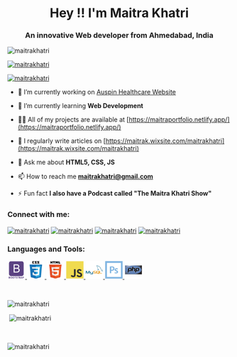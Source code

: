 <h1 align="center">Hey !! I'm Maitra Khatri</h1>
<h3 align="center">An innovative Web developer from Ahmedabad, India</h3>

<p align="left"> <img src="https://komarev.com/ghpvc/?username=maitrakhatri&label=Profile%20views&color=0e75b6&style=flat" alt="maitrakhatri" /> </p>

<p align="left"> <a href="https://github.com/ryo-ma/github-profile-trophy"><img src="https://github-profile-trophy.vercel.app/?username=maitrakhatri" alt="maitrakhatri" /></a> </p>

<p align="left"> <a href="https://twitter.com/maitrakhatri" target="blank"><img src="https://img.shields.io/twitter/follow/maitrakhatri?logo=twitter&style=for-the-badge" alt="maitrakhatri" /></a> </p>

- 🔭 I’m currently working on [Auspin Healthcare Website](https://maitrakhatri.github.io/auspin-healthcare/)

- 🌱 I’m currently learning **Web Development**

- 👨‍💻 All of my projects are available at [https://maitraportfolio.netlify.app/](https://maitraportfolio.netlify.app/)

- 📝 I regularly write articles on [https://maitrak.wixsite.com/maitrakhatri](https://maitrak.wixsite.com/maitrakhatri)

- 💬 Ask me about **HTML5, CSS, JS**

- 📫 How to reach me **maitrakhatri@gmail.com**

- ⚡ Fun fact **I also have a Podcast called "The Maitra Khatri Show"**

<h3 align="left">Connect with me:</h3>
<p align="left">
<a href="https://twitter.com/maitrakhatri" target="blank"><img align="center" src="https://raw.githubusercontent.com/rahuldkjain/github-profile-readme-generator/master/src/images/icons/Social/twitter.svg" alt="maitrakhatri" height="30" width="40" /></a>
<a href="https://linkedin.com/in/maitrakhatri" target="blank"><img align="center" src="https://raw.githubusercontent.com/rahuldkjain/github-profile-readme-generator/master/src/images/icons/Social/linked-in-alt.svg" alt="maitrakhatri" height="30" width="40" /></a>
<a href="https://instagram.com/maitrakhatri" target="blank"><img align="center" src="https://raw.githubusercontent.com/rahuldkjain/github-profile-readme-generator/master/src/images/icons/Social/instagram.svg" alt="maitrakhatri" height="30" width="40" /></a>
<a href="https://www.hackerrank.com/maitrakhatri" target="blank"><img align="center" src="https://raw.githubusercontent.com/rahuldkjain/github-profile-readme-generator/master/src/images/icons/Social/hackerrank.svg" alt="maitrakhatri" height="30" width="40" /></a> <br>
</p>

<h3 align="left">Languages and Tools:</h3>
<p align="left"> <a href="https://getbootstrap.com" target="_blank" rel="noreferrer"> <img src="https://raw.githubusercontent.com/devicons/devicon/master/icons/bootstrap/bootstrap-plain-wordmark.svg" alt="bootstrap" width="40" height="40"/> </a> <a href="https://www.w3schools.com/css/" target="_blank" rel="noreferrer"> <img src="https://raw.githubusercontent.com/devicons/devicon/master/icons/css3/css3-original-wordmark.svg" alt="css3" width="40" height="40"/> </a> <a href="https://www.w3.org/html/" target="_blank" rel="noreferrer"> <img src="https://raw.githubusercontent.com/devicons/devicon/master/icons/html5/html5-original-wordmark.svg" alt="html5" width="40" height="40"/> </a> <a href="https://developer.mozilla.org/en-US/docs/Web/JavaScript" target="_blank" rel="noreferrer"> <img src="https://raw.githubusercontent.com/devicons/devicon/master/icons/javascript/javascript-original.svg" alt="javascript" width="40" height="40"/> </a> <a href="https://www.mysql.com/" target="_blank" rel="noreferrer"> <img src="https://raw.githubusercontent.com/devicons/devicon/master/icons/mysql/mysql-original-wordmark.svg" alt="mysql" width="40" height="40"/> </a> <a href="https://www.photoshop.com/en" target="_blank" rel="noreferrer"> <img src="https://raw.githubusercontent.com/devicons/devicon/master/icons/photoshop/photoshop-line.svg" alt="photoshop" width="40" height="40"/> </a> <a href="https://www.php.net" target="_blank" rel="noreferrer"> <img src="https://raw.githubusercontent.com/devicons/devicon/master/icons/php/php-original.svg" alt="php" width="40" height="40"/> </a> </p> <br>

<p><img align="left" src="https://github-readme-stats.vercel.app/api/top-langs?username=maitrakhatri&show_icons=true&locale=en&layout=compact" alt="maitrakhatri" /></p> <br>

<p>&nbsp;<img align="center" src="https://github-readme-stats.vercel.app/api?username=maitrakhatri&show_icons=true&locale=en" alt="maitrakhatri" /></p> <br>

<p><img align="center" src="https://github-readme-streak-stats.herokuapp.com/?user=maitrakhatri&" alt="maitrakhatri" /></p> <br>

